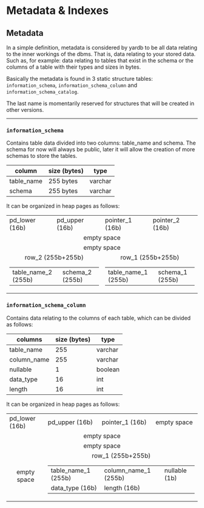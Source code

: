 
# Metadata & Indexes

## Metadata

In a simple definition, metadata is considered by yardb to be all data relating to the inner workings of the dbms. That is, data relating to your stored data. Such as, for example: data relating to tables that exist in the schema or the columns of a table with their types and sizes in bytes.

Basically the metadata is found in 3 static structure tables: ``information_schema``, ``information_schema_column`` and ``information_schema_catalog``.

The last name is momentarily reserved for structures that will be created in other versions.

---

### `information_schema`

Contains table data divided into two columns: table_name and schema. The schema for now will always be public, later it will allow the creation of more schemas to store the tables.

| column | size (bytes) | type |
| --- | --- | --- |
| table_name | 255 bytes | varchar |
| schema | 255 bytes | varchar |

It can be organized in heap pages as follows:

<table>
    <tr>
        <td>pd_lower (16b) </td>
        <td>pd_upper (16b) </td>
        <td>pointer_1 (16b)</td>
        <td>pointer_2 (16b)</td>
    </tr>
    <tr>
        <td colspan=4 align=center> empty space </td>
    </tr>
    <tr>
        <td colspan=4 align=center> empty space </td>
    </tr>
    <tr>
        <td colspan=2 align=center>
            <table>
                row_2 (255b+255b)
                <tr>
                    <td>table_name_2 (255b)</td>
                    <td>schema_2 (255b)</td>
                </tr>
            </table>
        </td>
        <td colspan=2 align=center>
            <table>
                row_1 (255b+255b)
                <tr>
                    <td>table_name_1 (255b)</td>
                    <td>schema_1 (255b)</td>
                </tr>
            </table>
        </td>
    </tr>
</table>


### `information_schema_column`

Contains data relating to the columns of each table, which can be divided as follows:

| columns | size (bytes) | type |
| --- | --- | --- |
| table_name | 255 | varchar |
| column_name | 255 | varchar |
| nullable | 1 | boolean |
| data_type | 16 | int |
| length | 16 | int |

It can be organized in heap pages as follows:

<table>
    <tr>
        <td>pd_lower (16b) </td>
        <td>pd_upper (16b) </td>
        <td>pointer_1 (16b)</td>
        <td> empty space </td>
    </tr>
    <tr>
        <td colspan=4 align=center> empty space </td>
    </tr>
    <tr>
        <td colspan=4 align=center> empty space </td>
    </tr>
    <tr>
        <td colspan=1 align=center>
            empty space
        </td>
        <td colspan=3 align=center>
            <table>
                row_1 (255b+255b)
                <tr>
                    <td>table_name_1 (255b)</td>
                    <td>column_name_1 (255b)</td>
                    <td>nullable (1b)</td>
                </tr>
                <tr>
                    <td>data_type (16b)</td>
                    <td>length (16b)</td>
                </tr>
            </table>
        </td>
    </tr>
</table>
